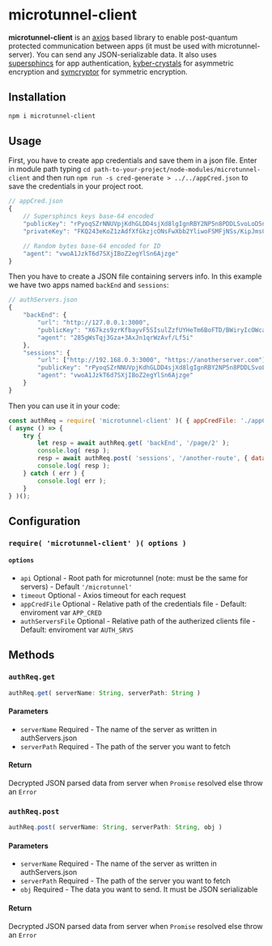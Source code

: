 # microtunnel-client

**microtunnel-client** is an [axios](https://www.npmjs.com/package/axios) based library to enable post-quantum protected communication between apps (it must be used with microtunnel-server). You can send any JSON-serializable data. It also uses [supersphincs](https://www.npmjs.com/package/supersphincs) for app authentication, [kyber-crystals](https://www.npmjs.com/package/kyber-crystals) for asymmetric encryption and [symcryptor](https://www.npmjs.com/package/symcryptor) for symmetric encryption.

## Installation

```bash
npm i microtunnel-client
```

## Usage

First, you have to create app credentials and save them in a json file. Enter in module path typing `cd path-to-your-project/node-modules/microtunnel-client` and then run `npm run -s cred-generate > ../../appCred.json` to save the credentials in your project root.

```javascript
// appCred.json
{
    // Supersphincs keys base-64 encoded
    "publicKey": "rPyoqSZrNNUVpjKdhGLDD4sjXd8lgIgnRBY2NP5n8PDDLSvoLoD5n4GjaxbAfSDjagBjN8zztUQTNG1EKO9IgpgTLkfkTkhWqdgkC/K3EQLh6AMCZ8snlnles2QrbHAy",
    "privateKey": "FKQ243eKoZ1zAdfXfGkzjcONsFwXbb2YliwoFSMFjNSs/KipJms01RWmMp2EYsMPiyNd3yWAiCdEFjY0/mfw8MkQY9Orp5MsbUAf54jM1iUhvEhaUJceqTG92ibMdu914IaJsN5+3hKHhAZ1o+dtspIY09zuZKNe48hEjlLwjg3DLSvoLoD5n4GjaxbAfSDjagBjN8zztUQTNG1EKO9IgpgTLkfkTkhWqdgkC/K3EQLh6AMCZ8snlnles2QrbHAy",

    // Random bytes base-64 encoded for ID
    "agent": "vwoA1JzkT6d7SXjIBoZ2egYlSn6Ajzge"
}
```

Then you have to create a JSON file containing servers info. In this example we have two apps named `backEnd` and `sessions`:

```javascript
// authServers.json
{
    "backEnd": {
        "url": "http://127.0.0.1:3000",
        "publicKey": "X67kzs9zrKfbayvF5SIsulZzfUYHeTm6BoFTD/BWiryIcOWcaR8d6M4LpaOylCi4DqY59ABNt1nNnfFZjG4akE4hcKaMyx5ar9Uds2Op687uecLGWb0n6W+voSDKzMS8",
        "agent": "285gWsTqj3Gza+3AxJn1qrWzAvf/Lf5i"
    },
    "sessions": {
        "url": ["http://192.168.0.3:3000", "https://anotherserver.com"],
        "publicKey": "rPyoqSZrNNUVpjKdhGLDD4sjXd8lgIgnRBY2NP5n8PDDLSvoLoD5n4GjaxbAfSDjagBjN8zztUQTNG1EKO9IgpgTLkfkTkhWqdgkC/K3EQLh6AMCZ8snlnles2QrbHAy",
        "agent": "vwoA1JzkT6d7SXjIBoZ2egYlSn6Ajzge"
    }
}
```

Then you can use it in your code:

```javascript
const authReq = require( 'microtunnel-client' )( { appCredFile: './appCred.json', authServersFile: './authServers.json' } );
( async () => {
    try {
        let resp = await authReq.get( 'backEnd', '/page/2' );
        console.log( resp );
        resp = await authReq.post( 'sessions', '/another-route', { data: 'mydata' } );
        console.log( resp );
    } catch ( err ) {
        console.log( err );
    }
} )();
```

## Configuration

### `require( 'microtunnel-client' )( options )`

#### `options`

* `api` Optional - Root path for microtunnel (note: must be the same for servers) - Default `'/microtunnel'`
* `timeout` Optional - Axios timeout for each request
* `appCredFile` Optional - Relative path of the credentials file - Default: enviroment var `APP_CRED`
* `authServersFile` Optional - Relative path of the autherized clients file - Default: enviroment var `AUTH_SRVS`

## Methods

### `authReq.get`
```javascript
authReq.get( serverName: String, serverPath: String )
```

#### Parameters
* `serverName` Required - The name of the server as written in authServers.json
* `serverPath` Required - The path of the server you want to fetch

#### Return
Decrypted JSON parsed data from server when `Promise` resolved else throw an `Error`

### `authReq.post`
```javascript
authReq.post( serverName: String, serverPath: String, obj )
```

#### Parameters
* `serverName` Required - The name of the server as written in authServers.json
* `serverPath` Required - The path of the server you want to fetch
* `obj` Required - The data you want to send. It must be JSON serializable

#### Return
Decrypted JSON parsed data from server when `Promise` resolved else throw an `Error`